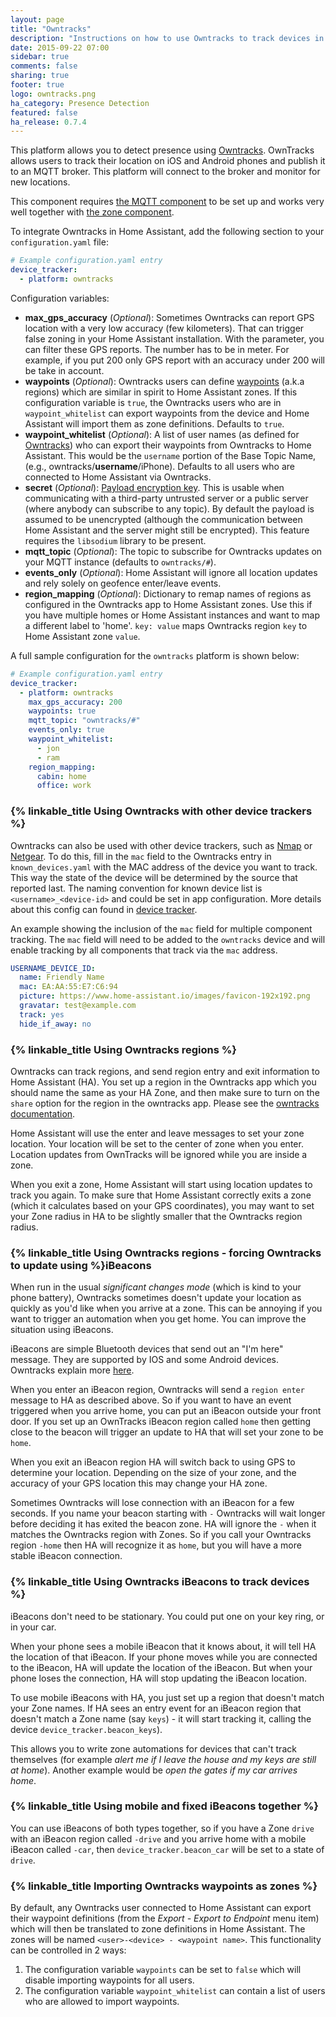 ```yaml
---
layout: page
title: "Owntracks"
description: "Instructions on how to use Owntracks to track devices in Home Assistant."
date: 2015-09-22 07:00
sidebar: true
comments: false
sharing: true
footer: true
logo: owntracks.png
ha_category: Presence Detection
featured: false
ha_release: 0.7.4
---
```


This platform allows you to detect presence using [Owntracks](http://owntracks.org/). OwnTracks allows users to track their location on iOS and Android phones and publish it to an MQTT broker. This platform will connect to the broker and monitor for new locations.

This component requires [the MQTT component](/components/mqtt/) to be set up and works very well together with [the zone component](/components/zone/).

To integrate Owntracks in Home Assistant, add the following section to your `configuration.yaml` file:

```yaml
# Example configuration.yaml entry
device_tracker:
  - platform: owntracks
```

Configuration variables:

- **max_gps_accuracy** (*Optional*): Sometimes Owntracks can report GPS location with a very low accuracy (few kilometers). That can trigger false zoning in your Home Assistant installation. With the parameter, you can filter these GPS reports. The number has to be in meter. For example, if you put 200 only GPS report with an accuracy under 200 will be take in account.
- **waypoints** (*Optional*): Owntracks users can define [waypoints](http://owntracks.org/booklet/features/waypoints/) (a.k.a regions) which are similar in spirit to Home Assistant zones. If this configuration variable is `true`, the Owntracks users who are in `waypoint_whitelist` can export waypoints from the device and Home Assistant will import them as zone definitions. Defaults to `true`.
- **waypoint_whitelist** (*Optional*): A list of user names (as defined for [Owntracks](/components/device_tracker.owntracks/)) who can export their waypoints from Owntracks to Home Assistant.  This would be the `username` portion of the Base Topic Name, (e.g., owntracks/**username**/iPhone). Defaults to all users who are connected to Home Assistant via Owntracks.
- **secret** (*Optional*): [Payload encryption key](http://owntracks.org/booklet/features/encrypt/). This is usable when communicating with a third-party untrusted server or a public server (where anybody can subscribe to any topic). By default the payload is assumed to be unencrypted (although the communication between Home Assistant and the server might still be encrypted). This feature requires the `libsodium` library to be present.
- **mqtt_topic** (*Optional*): The topic to subscribe for Owntracks updates on your MQTT instance (defaults to `owntracks/#`).
- **events_only** (*Optional*): Home Assistant will ignore all location updates and rely solely on geofence enter/leave events.
- **region_mapping** (*Optional*): Dictionary to remap names of regions as configured in the Owntracks app to Home Assistant zones. Use this if you have multiple homes or Home Assistant instances and want to map a different label to 'home'. `key: value` maps Owntracks region `key` to Home Assistant zone `value`.

A full sample configuration for the `owntracks` platform is shown below:

```yaml
# Example configuration.yaml entry
device_tracker:
  - platform: owntracks
    max_gps_accuracy: 200
    waypoints: true
    mqtt_topic: "owntracks/#"
    events_only: true
    waypoint_whitelist:
      - jon
      - ram
    region_mapping:
      cabin: home
      office: work
```

### {% linkable_title Using Owntracks with other device trackers %}

Owntracks can also be used with other device trackers, such as [Nmap](/components/device_tracker.nmap_tracker/) or [Netgear](/components/device_tracker.netgear/). To do this, fill in the `mac` field to the Owntracks entry in `known_devices.yaml` with the MAC address of the device you want to track. This way the state of the device will be determined by the source that reported last. The naming convention for known device list is `<username>_<device-id>` and could be set in app configuration. More details about this config can found in [device tracker](/components/device_tracker/).

An example showing the inclusion of the `mac` field for multiple component tracking. The `mac` field will need to be added to the `owntracks` device and will enable tracking by all components that track via the `mac` address.

```yaml
USERNAME_DEVICE_ID:
  name: Friendly Name
  mac: EA:AA:55:E7:C6:94
  picture: https://www.home-assistant.io/images/favicon-192x192.png
  gravatar: test@example.com
  track: yes
  hide_if_away: no
```

### {% linkable_title Using Owntracks regions %}

Owntracks can track regions, and send region entry and exit information to Home Assistant (HA). You set up a region in the Owntracks app which you should name the same as your HA Zone, and then make sure to turn on the `share` option for the region in the owntracks app. Please see the [owntracks documentation](http://owntracks.org/booklet/guide/waypoints/).

Home Assistant will use the enter and leave messages to set your zone location. Your location will be set to the center of zone when you enter. Location updates from OwnTracks will be ignored while you are inside a zone.

When you exit a zone, Home Assistant will start using location updates to track you again. To make sure that Home Assistant correctly exits a zone (which it calculates based on your GPS coordinates), you may want to set your Zone radius in HA to be slightly smaller that the Owntracks region radius.

### {% linkable_title Using Owntracks regions - forcing Owntracks to update using  %}iBeacons

When run in the usual *significant changes mode* (which is kind to your phone battery), Owntracks sometimes doesn't update your location as quickly as you'd like when you arrive at a zone. This can be annoying if you want to trigger an automation when you get home. You can improve the situation using iBeacons.

iBeacons are simple Bluetooth devices that send out an "I'm here" message. They are supported by IOS and some Android devices. Owntracks explain more [here](http://owntracks.org/booklet/guide/beacons/).

When you enter an iBeacon region, Owntracks will send a `region enter` message to HA as described above. So if you want to have an event triggered when you arrive home, you can put an iBeacon outside your front door. If you set up an OwnTracks iBeacon region called `home` then getting close to the beacon will trigger an update to HA that will set your zone to be `home`.

When you exit an iBeacon region HA will switch back to using GPS to determine your location. Depending on the size of your zone, and the accuracy of your GPS location this may change your HA zone.

Sometimes Owntracks will lose connection with an iBeacon for a few seconds. If you name your beacon starting with `-` Owntracks will wait longer before deciding it has exited the beacon zone. HA will ignore the `-` when it matches the Owntracks region with Zones. So if you call your Owntracks region `-home` then HA will recognize it as `home`, but you will have a more stable iBeacon connection.

### {% linkable_title Using Owntracks iBeacons to track devices %}

iBeacons don't need to be stationary. You could put one on your key ring, or in your car.

When your phone sees a mobile iBeacon that it knows about, it will tell HA the location of that iBeacon. If your phone moves while you are connected to the iBeacon, HA will update the location of the iBeacon. But when your phone loses the connection, HA will stop updating the iBeacon location.

To use mobile iBeacons with HA, you just set up a region that doesn't match your Zone names. If HA sees an entry event for an iBeacon region that doesn't match a Zone name (say `keys`) - it will start tracking it, calling the device `device_tracker.beacon_keys`).

This allows you to write zone automations for devices that can't track themselves (for example *alert me if I leave the house and my keys are still at home*). Another example would be *open the gates if my car arrives home*.

### {% linkable_title Using mobile and fixed iBeacons together %}

You can use iBeacons of both types together, so if you have a Zone `drive` with an iBeacon region called `-drive` and you arrive home with a mobile iBeacon called `-car`, then `device_tracker.beacon_car` will be set to a state of `drive`.

### {% linkable_title Importing Owntracks waypoints as zones %}

By default, any Owntracks user connected to Home Assistant can export their waypoint definitions (from the *Export - Export to Endpoint* menu item) which will then be translated to zone definitions in Home Assistant. The zones will be named `<user>-<device> - <waypoint name>`. This functionality can be controlled in 2 ways:

1. The configuration variable `waypoints` can be set to `false` which will disable importing waypoints for all users.
2. The configuration variable `waypoint_whitelist` can contain a list of users who are allowed to import waypoints.
